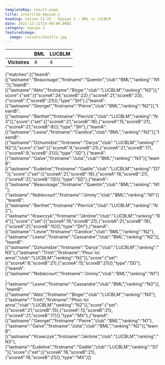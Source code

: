 ```yaml
---
templateKey: result-page
title: interclub-equipe-1
heading: Saison 21-22 - Équipe 1 - BML vs LUCBLM
date: 2021-12-11T15:00:00.000Z
category: equipe-1
featuredimage:
  image: /assets/shuttle.jpg
---
```

|               | BML   | LUCBLM |
| ------------- | ----- | --- |
| **Victoires** | 4 | 4   |

<scoreboard>{"matches":[{"teamA":[{"lastname":"Beauvisage","firstname":"Quentin","club":"BML","ranking":"N1"}],"teamB":[{"lastname":"Abts","firstname":"Birger","club":"LUCBLM","ranking":"N3"}],"score":{"set":[{"scoreA":24,"scoreB":22},{"scoreA":21,"scoreB":23},{"scoreA":7,"scoreB":21}]},"type":"SH"},{"teamA":[{"lastname":"Georgel","firstname":"Pierre","club":"BML","ranking":"N2"}],"teamB":[{"lastname":"Berthet","firstname":"Pierrick","club":"LUCBLM","ranking":"N3"}],"score":{"set":[{"scoreA":21,"scoreB":16},{"scoreA":15,"scoreB":21},{"scoreA":21,"scoreB":8}]},"type":"SH"},{"teamA":[{"lastname":"Lesne","firstname":"Candice","club":"BML","ranking":"N2"}],"teamB":[{"lastname":"Dzhumidze","firstname":"Darya","club":"LUCBLM","ranking":"N2"}],"score":{"set":[{"scoreA":9,"scoreB":21},{"scoreA":21,"scoreB":17},{"scoreA":9,"scoreB":21}]},"type":"SD"},{"teamA":[{"lastname":"Galve","firstname":"Julia","club":"BML","ranking":"N3"}],"teamB":[{"lastname":"Eudeline","firstname":"Gaëlle","club":"LUCBLM","ranking":"D7"}],"score":{"set":[{"scoreA":21,"scoreB":16},{"scoreA":18,"scoreB":21},{"scoreA":21,"scoreB":13}]},"type":"SD"},{"teamA":[{"lastname":"Beauvisage","firstname":"Quentin","club":"BML","ranking":"N1"},{"lastname":"Noblecourt","firstname":"Jimmy","club":"BML","ranking":"N1"}],"teamB":[{"lastname":"Berthet","firstname":"Pierrick","club":"LUCBLM","ranking":"N2"},{"lastname":"Krawczyk","firstname":"Jérôme","club":"LUCBLM","ranking":"R4"}],"score":{"set":[{"scoreA":19,"scoreB":21},{"scoreA":21,"scoreB":18},{"scoreA":21,"scoreB":10}]},"type":"DH"},{"teamA":[{"lastname":"Lesne","firstname":"Candice","club":"BML","ranking":"N2"},{"lastname":"Lesne","firstname":"Cassandre","club":"BML","ranking":"N2"}],"teamB":[{"lastname":"Dzhumidze","firstname":"Darya","club":"LUCBLM","ranking":"N3"},{"lastname":"Trinh","firstname":"Phuc-loi anna","club":"LUCBLM","ranking":"N2"}],"score":{"set":[{"scoreA":8,"scoreB":21},{"scoreA":15,"scoreB":21}]},"type":"DD"},{"teamA":[{"lastname":"Noblecourt","firstname":"Jimmy","club":"BML","ranking":"N1"},{"lastname":"Lesne","firstname":"Cassandre","club":"BML","ranking":"N3"}],"teamB":[{"lastname":"Abts","firstname":"Birger","club":"LUCBLM","ranking":"N3"},{"lastname":"Trinh","firstname":"Phuc-loi anna","club":"LUCBLM","ranking":"N2"}],"score":{"set":[{"scoreA":21,"scoreB":15},{"scoreA":13,"scoreB":21},{"scoreA":21,"scoreB":17}]},"type":"MX"},{"teamA":[{"lastname":"Georgel","firstname":"Pierre","club":"BML","ranking":"N1"},{"lastname":"Galve","firstname":"Julia","club":"BML","ranking":"N2"}],"teamB":[{"lastname":"Krawczyk","firstname":"Jérôme","club":"LUCBLM","ranking":"N3"},{"lastname":"Eudeline","firstname":"Gaëlle","club":"LUCBLM","ranking":"D7"}],"score":{"set":[{"scoreA":18,"scoreB":21},{"scoreA":18,"scoreB":21}]},"type":"MX"}]}</scoreboard>